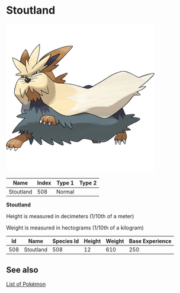 # Stoutland


![Stoutland](images/508.png)

| **Name** | **Index** | **Type 1** | **Type 2** |
|----|----|----|----|
| Stoutland | 508 | Normal  |  |

**Stoutland** 


Height is measured in decimeters (1/10th of a meter)

Weight is measured in hectograms (1/10th of a kilogram)

| **Id** | **Name** | **Species Id** | **Height** | **Weight** | **Base Experience** |
|--------|----------|----------------|------------|------------|---------------------|
| 508 | Stoutland | 508 | 12 | 610 | 250 |


## See also

[List of Pokémon](../pokemon.md)
